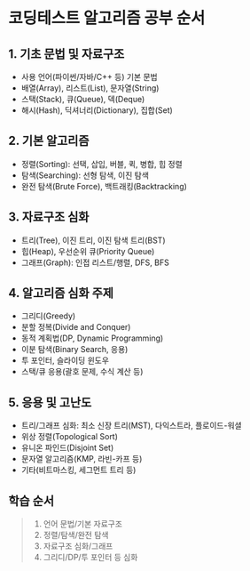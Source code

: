 # 코딩테스트 알고리즘 공부 순서

## 1. 기초 문법 및 자료구조

- 사용 언어(파이썬/자바/C++ 등) 기본 문법
- 배열(Array), 리스트(List), 문자열(String)
- 스택(Stack), 큐(Queue), 덱(Deque)
- 해시(Hash), 딕셔너리(Dictionary), 집합(Set)

## 2. 기본 알고리즘

- 정렬(Sorting): 선택, 삽입, 버블, 퀵, 병합, 힙 정렬
- 탐색(Searching): 선형 탐색, 이진 탐색
- 완전 탐색(Brute Force), 백트래킹(Backtracking)

## 3. 자료구조 심화

- 트리(Tree), 이진 트리, 이진 탐색 트리(BST)
- 힙(Heap), 우선순위 큐(Priority Queue)
- 그래프(Graph): 인접 리스트/행렬, DFS, BFS

## 4. 알고리즘 심화 주제

- 그리디(Greedy)
- 분할 정복(Divide and Conquer)
- 동적 계획법(DP, Dynamic Programming)
- 이분 탐색(Binary Search, 응용)
- 투 포인터, 슬라이딩 윈도우
- 스택/큐 응용(괄호 문제, 수식 계산 등)

## 5. 응용 및 고난도

- 트리/그래프 심화: 최소 신장 트리(MST), 다익스트라, 플로이드-워셜
- 위상 정렬(Topological Sort)
- 유니온 파인드(Disjoint Set)
- 문자열 알고리즘(KMP, 라빈-카프 등)
- 기타(비트마스킹, 세그먼트 트리 등)

## 학습 순서

> 1. 언어 문법/기본 자료구조
> 2. 정렬/탐색/완전 탐색
> 3. 자료구조 심화/그래프
> 4. 그리디/DP/투 포인터 등 심화
